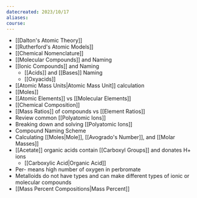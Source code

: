 ```yaml
---
datecreated: 2023/10/17
aliases: 
course:
---
```

- [[Dalton's Atomic Theory]] 
- [[Rutherford's Atomic Models]]
- [[Chemical Nomenclature]]
- [[Molecular Compounds]] and Naming
- [[Ionic Compounds]] and Naming
	- [[Acids]] and [[Bases]] Naming
	- [[Oxyacids]] 
- [[Atomic Mass Units|Atomic Mass Unit]] calculation
- [[Moles]]
- [[Atomic Elements]] vs [[Molecular Elements]]
- [[Chemical Composition]] 
- [[Mass Ratios]] of compounds vs [[Element Ratios]]
- Review common [[Polyatomic Ions]] 
- Breaking down and solving [[Polyatomic Ions]]
- Compound Naming Scheme
- Calculating [[Moles|Mole]], [[Avogrado's Number]], and [[Molar Masses]]
- [[Acetate]] organic acids contain [[Carboxyl Groups]] and donates H+ ions
	- [[Carboxylic Acid|Organic Acid]]
- Per- means high number of oxygen in perbromate
- Metalloids do not have types and can make different types of ionic or molecular compounds
- [[Mass Percent Compositions|Mass Percent]]